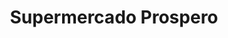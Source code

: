 ---
title: "Supermercado Prospero"
url: /general-san-martin/supermercado-prospero/
shop: supermercado
---